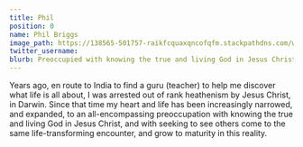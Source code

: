 ```yaml
---
title: Phil
position: 0
name: Phil Briggs
image_path: https://138565-501757-raikfcquaxqncofqfm.stackpathdns.com/wp-content/uploads/bb-plugin/cache/phil-briggs-2016-e1472733631587-circle.jpg
twitter_username: 
blurb: Preoccupied with knowing the true and living God in Jesus Christ.
---
```


Years ago, en route to India to find a guru (teacher) to help me discover what life is all about, I was arrested out of rank heathenism by Jesus Christ, in Darwin. Since that time my heart and life has been increasingly narrowed, and expanded, to an all-encompassing preoccupation with knowing the true and living God in Jesus Christ, and with seeking to see others come to the same life-transforming encounter, and grow to maturity in this reality.